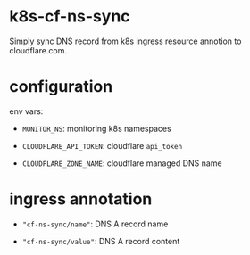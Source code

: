 # k8s-cf-ns-sync
Simply sync DNS record from k8s ingress resource annotion to cloudflare.com.

# configuration

env vars:

- `MONITOR_NS`: monitoring k8s namespaces

- `CLOUDFLARE_API_TOKEN`: cloudflare `api_token`

- `CLOUDFLARE_ZONE_NAME`: cloudflare managed DNS name

# ingress annotation

- `"cf-ns-sync/name"`: DNS A record name

- `"cf-ns-sync/value"`: DNS A record content
